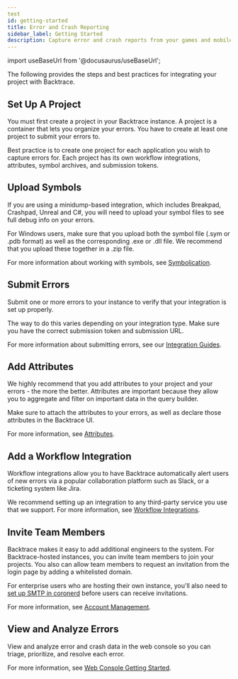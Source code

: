 ```yaml
---
test
id: getting-started
title: Error and Crash Reporting
sidebar_label: Getting Started
description: Capture error and crash reports from your games and mobile apps with Backtrace.
---
```


import useBaseUrl from '@docusaurus/useBaseUrl';

The following provides the steps and best practices for integrating your project with Backtrace.

## Set Up A Project

You must first create a project in your Backtrace instance. A project is a container that lets you organize your errors. You have to create at least one project to submit your errors to.

Best practice is to create one project for each application you wish to capture errors for. Each project has its own workflow integrations, attributes, symbol archives, and submission tokens.

## Upload Symbols

If you are using a minidump-based integration, which includes Breakpad, Crashpad, Unreal and C#, you will need to upload your symbol files to see full debug info on your errors.

For Windows users, make sure that you upload both the symbol file (.sym or .pdb format) as well as the corresponding .exe or .dll file. We recommend that you upload these together in a .zip file.

For more information about working with symbols, see [Symbolication](/error-reporting/project-setup/symbolication/).

## Submit Errors

Submit one or more errors to your instance to verify that your integration is set up properly.

The way to do this varies depending on your integration type. Make sure you have the correct submission token and submission URL.

For more information about submitting errors, see our [Integration Guides](/error-reporting/platform-integrations/overview).

## Add Attributes

We highly recommend that you add attributes to your project and your errors - the more the better. Attributes are important because they allow you to aggregate and filter on important data in the query builder.

Make sure to attach the attributes to your errors, as well as declare those attributes in the Backtrace UI.

For more information, see [Attributes](/error-reporting/project-setup/attributes/).

## Add a Workflow Integration

Workflow integrations allow you to have Backtrace automatically alert users of new errors via a popular collaboration platform such as Slack, or a ticketing system like Jira.

We recommend setting up an integration to any third-party service you use that we support. For more information, see [Workflow Integrations](/error-reporting/workflow-integrations/overview/).

## Invite Team Members

Backtrace makes it easy to add additional engineers to the system. For Backtrace-hosted instances, you can invite team members to join your projects. You also can allow team members to request an invitation from the login page by adding a whitelisted domain.

For enterprise users who are hosting their own instance, you'll also need to [set up SMTP in coronerd](/error-reporting/advanced/coroner/server-setup/) before users can receive invitations.

For more information, see [Account Management](/error-reporting/org-settings/user-mgmnt/).

## View and Analyze Errors

View and analyze error and crash data in the web console so you can triage, prioritize, and resolve each error.

For more information, see [Web Console Getting Started](/error-reporting/web-console/getting-started/).
